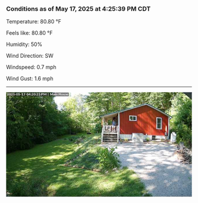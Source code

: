 ### Conditions as of May 17, 2025 at 4:25:39 PM CDT 

Temperature: 80.80 &deg;F

Feels like: 80.80 &deg;F

Humidity: 50%

Wind Direction: SW

Windspeed: 0.7 mph

Wind Gust: 1.6 mph

---

<img src="./images/latest.jpeg"/>

